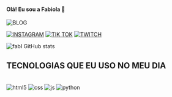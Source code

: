 #### Olá! Eu sou a Fabiola 👻

![BLOG](https://img.shields.io/badge/FABI👻-UP-76B900?style=for-the-badge&logo=nvidia&logoColor=white)

[![INSTAGRAM](https://img.shields.io/badge/FABI👻-E4405F?style=for-the-badge&logo=instagram&logoColor=white)](https://www.instagram.com/faalveslima?igsh=bzF3bW81MDU3Ymln)
[![TIK TOK](https://img.shields.io/badge/faalveslima-000000?style=for-the-badge&logo=tiktok&logoColor=white)](https://www.tiktok.com/@faalveslima)
[![TWITCH](https://img.shields.io/badge/Umaprogramdora-9146FF?style=for-the-badge&logo=twitch&logoColor=white)](https://www.twitch.com/umaprogramadora)

![fabI GitHub stats](https://github-readme-stats.vercel.app/api?username=Fabiola&show_icons=true&theme=radical)

## TECNOLOGIAS QUE EU USO NO MEU DIA 

<div style="display: inline_block"><br/>
     <img align="center" alt="html5" src="https://img.shields.io/badge/HTML5-E34F26?style=for-the-badge&logo=html5&logoColor=white">
     <img align="center" alt="css" src="https://img.shields.io/badge/CSS3-1572B6?style=for-the-badge&logo=css3&logoColor=white">
      <img align="center" alt="js" src="https://img.shields.io/badge/JavaScript-323330?style=for-the-badge&logo=javascript&logoColor=F7DF1E">
      <img align="center" alt="python" src="https://img.shields.io/badge/Python-3776AB?style=for-the-badge&logo=python&logoColor=white"> 
</div><br/>
     
